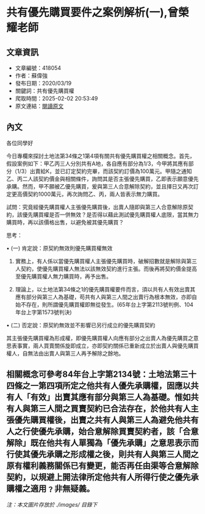 # 共有優先購買要件之案例解析(一),曾榮耀老師

## 文章資訊
- 文章編號：418054
- 作者：蘇偉強
- 發布日期：2020/03/19
- 關鍵詞：共有優先購買權
- 爬取時間：2025-02-02 20:53:49
- 原文連結：[閱讀原文](https://real-estate.get.com.tw/Columns/detail.aspx?no=418054)

## 內文
各位同學好

今日專欄來探討土地法第34條之1第4項有關共有優先購買權之相關概念。首先，假設案例如下：甲乙丙三人分別共有A地，各自應有部分為1/3，今甲將其應有部分（1/3）出賣給K，並已訂定契約完畢，而該契約訂價為100萬元。甲隨之通知乙、丙二人該契約價金與相關條件，詢問其是否主張優先購買，乙即表示願意優先承購。然而，甲不願被乙優先購買，爰與第三人合意解除契約，並且擇日又再次訂定更高價契約1000萬元，再次詢問乙、丙，兩人皆表示無力購買。

試問：究竟經優先購買權人主張優先購買後，出賣人隨即與第三人合意解除原契約，該優先購買權是否一併無效？是否得以藉此測試優先購買權人底限，當其無力購買時，再以該價格出售，以避免被其優先購買？

思考：

• (一) 肯定說：原契約無效則優先購買權無效

1. 實務上，有人係以當優先購買權人主張優先購買時，破解招數就是解除與第三人契約，使優先購買權人無法以該無效契約進行主張。而後再將契約價金提高至優先購買權人無力購買時，再予出售。

2. 理論上，以土地法第34條之1的優先購買權要件而言，須以共有人有效出賣其應有部分與第三人為基礎，苟共有人與第三人間之出賣行為根本無效，亦即自始不存在，則所謂優先購買權即無從發生。(65年台上字第2113號判例、104年台上字第1573號判決)

• (二) 否定說：原契約無效並不影響已另行成立的優先購買契約

其主張優先購買權為形成權，即優先購買權人向應有部分之出賣人為優先購買之意思表事實，兩人買賣關係旋即成立，亦即契約關係已重新成立於出賣人與優先購買權人，自無法由出賣人與第三人再予解除之餘地。

相關概念可參考84年台上字第2134號：土地法第三十四條之一第四項所定之他共有人優先承購權，固應以共有人「有效」出賣其應有部分與第三人為基礎。惟如共有人與第三人間之買賣契約已合法存在，於他共有人主張優先購買權後，出賣之共有人與第三人為避免他共有人之行使優先承購，始合意解除買賣契約者，該「合意解除」既在他共有人單獨為「優先承購」之意思表示而行使其優先承購之形成權之後，則共有人與第三人間之原有權利義務關係已有變更，能否再任由渠等合意解除契約，以規避上開法律所定他共有人所得行使之優先承購權之適用﹖非無疑義。
---
*注：本文圖片存放於 ./images/ 目錄下*
